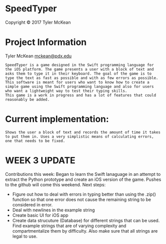 # SpeedTyper

Copyright © 2017 Tyler McKean

# Project Information
Tyler McKean
mckean@pdx.edu

    SpeedTyper is a game designed in the Swift programming language for the iOS platform. The game presents a user with a block of text and asks them to type it in their keyboard. The goal of the game is to type the text as fast as possible and with as few errors as possible. This software is meant for users who want to know how to create a simple game using the Swift programming language and also for users who want a lightweight way to test their typing skills.
    This game is a work in progress and has a lot of features that could reasonably be added.
    
# Current implementation:
    Shows the user a block of text and records the amount of time it takes to put them in. Uses a very simplistic means of calculating errors, one that needs to be fixed.

# WEEK 3 UPDATE
Contributions this week: Began to learn the Swift lanaguage in an attempt to extract the Python prototype and create an iOS version of the game.
Pushes to the github will come this weekend. 
Next steps:
  - Figure out how to deal with errors in typing better than using the .zip() function so that one error does not cause the remaining
  string to be considered in error.
  - Deal with newlines in the example string
  - Create basic UI for iOS app
  - Create data strucuture (Database) for different strings that can be used. Find example strings that are of varying complexity
  and compartmentalize them by difficulty. Also make sure that all strings are legal to use.
